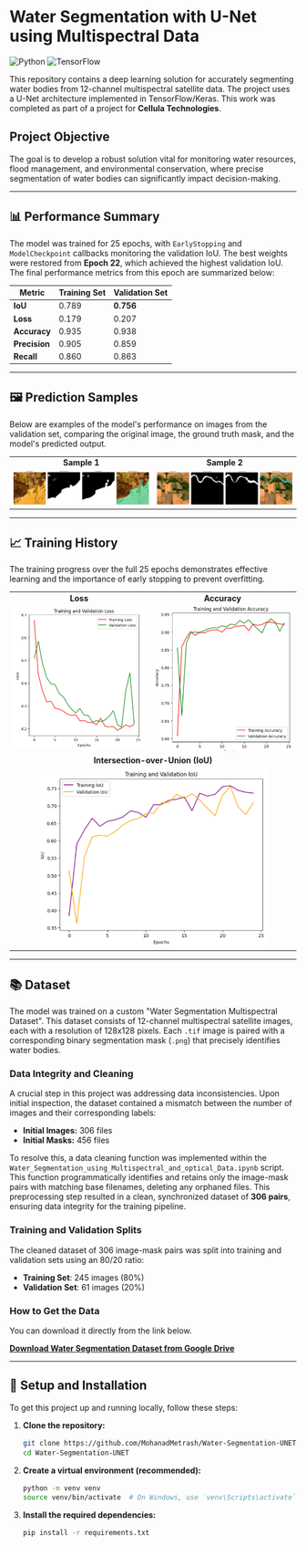 # Water Segmentation with U-Net using Multispectral Data

![Python](https://img.shields.io/badge/Python-3.10+-blue?style=for-the-badge&logo=python)
![TensorFlow](https://img.shields.io/badge/TensorFlow-2.15+-orange?style=for-the-badge&logo=tensorflow)

This repository contains a deep learning solution for accurately segmenting water bodies from 12-channel multispectral satellite data. The project uses a U-Net architecture implemented in TensorFlow/Keras. This work was completed as part of a project for **Cellula Technologies**.

## Project Objective
The goal is to develop a robust solution vital for monitoring water resources, flood management, and environmental conservation, where precise segmentation of water bodies can significantly impact decision-making.

---

## 📊 Performance Summary

The model was trained for 25 epochs, with `EarlyStopping` and `ModelCheckpoint` callbacks monitoring the validation IoU. The best weights were restored from **Epoch 22**, which achieved the highest validation IoU. The final performance metrics from this epoch are summarized below:

| Metric             | Training Set | Validation Set |
| ------------------ | ------------ | -------------- |
| **IoU**            | 0.789        | **0.756**      |
| **Loss**           | 0.179        | 0.207          |
| **Accuracy**       | 0.935        | 0.938          |
| **Precision**      | 0.905        | 0.859          |
| **Recall**         | 0.860        | 0.863          |

---

## 🖼️ Prediction Samples

Below are examples of the model's performance on images from the validation set, comparing the original image, the ground truth mask, and the model's predicted output.

<table align="center">
  <tr>
    <td align="center"><b>Sample 1</b></td>
    <td align="center"><b>Sample 2</b></td>
  </tr>
  <tr>
    <td><img src="results/Predicted_sample_1.png" width="450"></td>
    <td><img src="results/Predicted_sample_2.png" width="450"></td>
  </tr>
</table>

---

## 📈 Training History

The training progress over the full 25 epochs demonstrates effective learning and the importance of early stopping to prevent overfitting.

<table align="center">
  <tr>
    <td align="center"><b>Loss</b></td>
    <td align="center"><b>Accuracy</b></td>
  </tr>
  <tr>
    <td><img src="results/Training_and_validation_loss.png" width="400"></td>
    <td><img src="results/Training_and_validation_accuaracy.png" width="400"></td>
  </tr>
  <tr>
    <td colspan="2" align="center"><b>Intersection-over-Union (IoU)</b></td>
  </tr>
  <tr>
    <td colspan="2" align="center"><img src="results/Training_and_validation_IoU.png" width="400"></td>
  </tr>
</table>

---
## 📚 Dataset

The model was trained on a custom "Water Segmentation Multispectral Dataset". This dataset consists of 12-channel multispectral satellite images, each with a resolution of 128x128 pixels. Each `.tif` image is paired with a corresponding binary segmentation mask (`.png`) that precisely identifies water bodies.

### Data Integrity and Cleaning

A crucial step in this project was addressing data inconsistencies. Upon initial inspection, the dataset contained a mismatch between the number of images and their corresponding labels:

-   **Initial Images:** 306 files
-   **Initial Masks:** 456 files

To resolve this, a data cleaning function was implemented within the `Water_Segmentation_using_Multispectral_and_optical_Data.ipynb` script. This function programmatically identifies and retains only the image-mask pairs with matching base filenames, deleting any orphaned files. This preprocessing step resulted in a clean, synchronized dataset of **306 pairs**, ensuring data integrity for the training pipeline.

### Training and Validation Splits

The cleaned dataset of 306 image-mask pairs was split into training and validation sets using an 80/20 ratio:

-   **Training Set**: 245 images (80%)
-   **Validation Set**: 61 images (20%)

### How to Get the Data

You can download it directly from the link below.

**[Download Water Segmentation Dataset from Google Drive](https://drive.google.com/drive/folders/1GQss5oZhv-0dxoRtI5m_m_SPbm-E3vXJ)**


---

## 🚀 Setup and Installation

To get this project up and running locally, follow these steps:

1.  **Clone the repository:**
    ```bash
    git clone https://github.com/MohanadMetrash/Water-Segmentation-UNET.git
    cd Water-Segmentation-UNET
    ```

2.  **Create a virtual environment (recommended):**
    ```bash
    python -m venv venv
    source venv/bin/activate  # On Windows, use `venv\Scripts\activate`
    ```

3.  **Install the required dependencies:**
    ```bash
    pip install -r requirements.txt
    ```



